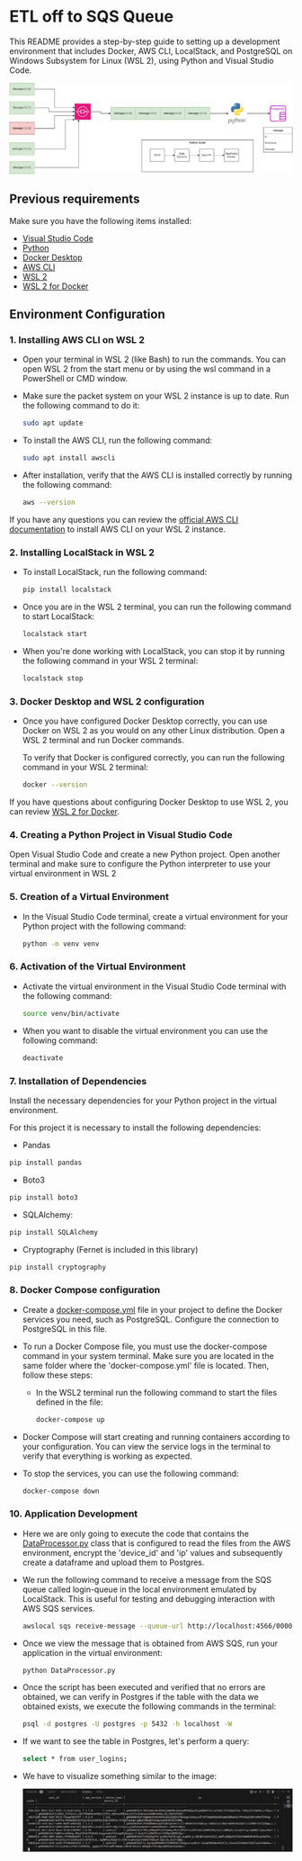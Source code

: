 # ETL off to SQS Queue

This README provides a step-by-step guide to setting up a development environment that includes Docker, AWS CLI, LocalStack, and PostgreSQL on Windows Subsystem for Linux (WSL 2), using Python and Visual Studio Code.


![Diagram](Images/challenge.jpg)


## Previous requirements

Make sure you have the following items installed:

- [Visual Studio Code](https://code.visualstudio.com/)
- [Python](https://www.python.org/downloads/)
- [Docker Desktop](https://www.docker.com/products/docker-desktop)
- [AWS CLI](https://aws.amazon.com/cli/)
- [WSL 2](https://docs.microsoft.com/en-us/windows/wsl/install)
- [WSL 2 for Docker](https://docs.docker.com/desktop/install/wsl/)

## Environment Configuration

### 1. Installing AWS CLI on WSL 2

- Open your terminal in WSL 2 (like Bash) to run the commands. You can open WSL 2 from the start menu or by using the wsl command in a PowerShell or CMD window.

- Make sure the packet system on your WSL 2 instance is up to date. Run the following command to do it:

    ```bash
    sudo apt update
    ```

- To install the AWS CLI, run the following command:

    ```bash
    sudo apt install awscli
    ```

- After installation, verify that the AWS CLI is installed correctly by running the following command:

    ```bash
    aws --version
    ```

If you have any questions you can review the [official AWS CLI documentation](https://docs.aws.amazon.com/cli/latest/userguide/install-cliv2-windows.html) to install AWS CLI on your WSL 2 instance.

### 2. Installing LocalStack in WSL 2

- To install LocalStack, run the following command:

    ```bash
    pip install localstack
    ```

- Once you are in the WSL 2 terminal, you can run the following command to start LocalStack:

    ```bash
    localstack start
    ```

- When you're done working with LocalStack, you can stop it by running the following command in your WSL 2 terminal:

    ```bash
    localstack stop
    ```

### 3. Docker Desktop and WSL 2 configuration

- Once you have configured Docker Desktop correctly, you can use Docker on WSL 2 as you would on any other Linux distribution. Open a WSL 2 terminal and run Docker commands.

    To verify that Docker is configured correctly, you can run the following command in your WSL 2 terminal:

    ```bash
    docker --version
    ```

If you have questions about configuring Docker Desktop to use WSL 2, you can review [WSL 2 for Docker](https://docs.docker.com/desktop/install/wsl/).

### 4. Creating a Python Project in Visual Studio Code

Open Visual Studio Code and create a new Python project. Open another terminal and make sure to configure the Python interpreter to use your virtual environment in WSL 2

### 5. Creation of a Virtual Environment

- In the Visual Studio Code terminal, create a virtual environment for your Python project with the following command:

    ```bash
    python -m venv venv
    ```

### 6. Activation of the Virtual Environment

- Activate the virtual environment in the Visual Studio Code terminal with the following command:

    ```bash
    source venv/bin/activate
    ```

- When you want to disable the virtual environment you can use the following command:

    ```bash
    deactivate
    ```

### 7. Installation of Dependencies

Install the necessary dependencies for your Python project in the virtual environment.

For this project it is necessary to install the following dependencies:

- Pandas

```bash
pip install pandas
```

- Boto3

```bash
pip install boto3
```

- SQLAlchemy:

```bash
pip install SQLAlchemy
```

- Cryptography (Fernet is included in this library)

```bash
pip install cryptography
```

### 8. Docker Compose configuration

- Create a [docker-compose.yml](docker-compose.yaml) file in your project to define the Docker services you need, such as PostgreSQL. Configure the connection to PostgreSQL in this file.

- To run a Docker Compose file, you must use the docker-compose command in your system terminal. Make sure you are located in the same folder where the 'docker-compose.yml' file is located. Then, follow these steps:

  - In the WSL2 terminal run the following command to start the files defined in the file:

    ```bash
    docker-compose up
    ```

- Docker Compose will start creating and running containers according to your configuration. You can view the service logs in the terminal to verify that everything is working as expected.

- To stop the services, you can use the following command:

    ```bash
    docker-compose down
    ```

### 10. Application Development

- Here we are only going to execute the code that contains the [DataProcessor.py](DataProcessor.py) class that is configured to read the files from the AWS environment, encrypt the 'device_id' and 'ip' values and subsequently create a dataframe and upload them to Postgres.

- We run the following command to receive a message from the SQS queue called login-queue in the local environment emulated by LocalStack. This is useful for testing and debugging interaction with AWS SQS services.

    ```bash
    awslocal sqs receive-message --queue-url http://localhost:4566/000000000000/login-queue    
    ```

- Once we view the message that is obtained from AWS SQS, run your application in the virtual environment:

    ```bash
    python DataProcessor.py
    ```

- Once the script has been executed and verified that no errors are obtained, we can verify in Postgres if the table with the data we obtained exists, we execute the following commands in the terminal:

    ```bash
    psql -d postgres -U postgres -p 5432 -h localhost -W
    ```

- If we want to see the table in Postgres, let's perform a query:

    ```bash
    select * from user_logins;
    ```

- We have to visualize something similar to the image:

    ![Terminal](Images/terminal.png)

